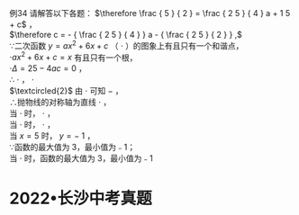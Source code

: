 例34 请解答以下各题：
$\therefore \frac { 5 } { 2 } = \frac { 2 5 } { 4 } a + 1 5 + c$ ，  
$\therefore c = - { \frac { 2 5 } { 4 } } a - { \frac { 2 5 } { 2 } } ,$   
∵二次函数 $\scriptstyle { y = a x ^ { 2 } + 6 x + c }$ （ $\cdot$ ）的图象上有且只有一个和谐点，  
$\cdot a x ^ { 2 } + 6 x + c = x$ 有且只有一个根，  
$\cdot \Delta = 2 5 - 4 a c { = } 0$ ，  
∴ $\cdot$ ， $\cdot$   
$\textcircled{2}$ 由 $\cdot$ 可知 $-$ ，  
∴抛物线的对称轴为直线 $\cdot$ ，  
当 $\cdot$ 时， $\cdot$ ，  
当 $\cdot$ 时， $\cdot$ ，  
当 $x { = } 5$ 时， $y = - \ 1$ ，  
∵函数的最大值为 3，最小值为﹣1；  
当 $\cdot$ 时，函数的最大值为 3，最小值为﹣1
# 2022•长沙中考真题
